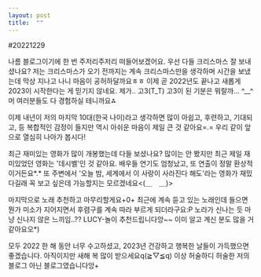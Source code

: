 ```yaml
---
layout: post
title:  ""
---
```


#20221229

나름 블로그이기에 한 번 주저리주저리 떠들어보겠어요.
우선 다들 크리스마스 잘 보내셨나요? 저는 크리스마스가 오기 전까지는 계속 크리스마스만을 생각하며 시간을 보냈는데 막상 지나고 나니 마음이 공허하달까요ㅎㅎ
이제 곧 2022년도 끝나고 새롭게 2023이 시작한다는 게 믿기지 않네요. 제가.. 고3(T_T) 고3이 된 기분은 뭐랄까... ^__^ 머 여러분들도 다 경험하실 테니까요⁂

이제 내년이 저의 마지막 10대(한국 나이)라고 생각하면 많이 아쉽고, 후련하고, 기대되고, 등 복합적인 감정이 들지만 역시 아쉬운 마음이 제일 큰 것 같아요=.= 
우리 같이 앞으로 열심히 나아가 봅시다!

최근 재미있는 영화가 많이 개봉했는데 다들 보셨나요? 많이는 안 봤지만 최근 제일 재미있었던 영화는 '데시벨'인 것 같아요. 배우들 연기도 엄청났고, 또 연출이 정말 환상적이거든요*.*
또 주변에서 '오늘 밤, 세계에서 이 사랑이 사라진다 해도'라는 영화가 재밌다길래 꼭 보고 싶은데 가능할지는 모르겠네요<(＿　＿)>

 마지막으로 노래 추천하고 마무리할게요+0+ 최근에 계속 듣고 있는 노래인데 들으면 뭔가 미소가 지어지면서 후렴구를 계속 따라 부르게 되더라구요:P 노라가 신나는 듯 마냥 신나지 않은 느끼임..??
LUCY-놀이 추천드립니다앙~~ 이미 알고 계신 분도 많을 거 같아요오*) 

모두 2022 한 해 동안 너무 수고하셨고, 2023년 건강하고 행복한 날들이 가득했으면 좋겠습니다. 아직이지만 새해 복 많이 받으세요q(≧▽≦q) 이상 허술하디 허술한 저의 블로그 아닌 블로그였습니다앙+
